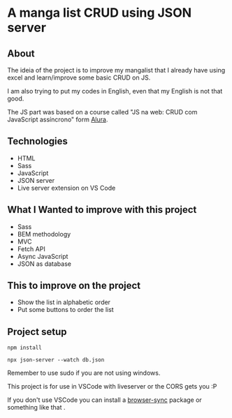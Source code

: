 # A manga list CRUD using JSON server

## About

The ideia of the project is to improve my mangalist that I already have using excel and learn/improve some basic CRUD on JS.<br>

I am also trying to put my codes in English, even that my English is not that good.<br>

The JS part was based on a course called "JS na web: CRUD com JavaScript assíncrono" form [Alura](https://cursos.alura.com.br/course/javascript-crud-assincrono).


## Technologies

- HTML
- Sass
- JavaScript
- JSON server
- Live server extension on VS Code

## What I Wanted to improve with this project

- Sass 
- BEM methodology
- MVC
- Fetch API
- Async JavaScript
- JSON as database

## This to improve on the project

- Show the list in alphabetic order
- Put some buttons to order the list

## Project setup

```
npm install
```
```
npx json-server --watch db.json 
```


Remember to use sudo if you are not using windows.

This project is for use in VSCode with liveserver or the CORS gets you :P

If you don't use VSCode you can install a [browser-sync](https://browsersync.io) package or something like that .

